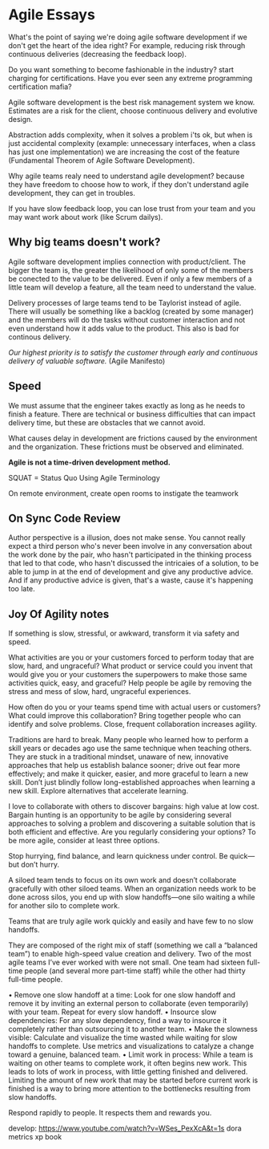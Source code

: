 # Agile Essays

What's the point of saying we're doing agile software development if we don't get the heart of the idea right? For example, reducing risk through continuous deliveries (decreasing the feedback loop).

Do you want something to become fashionable in the industry? start charging for certifications. Have you ever seen any extreme programming certification mafia?

Agile software development is the best risk management system we know. Estimates are a risk for the client, choose continuous delivery and evolutive design.

Abstraction adds complexity, when it solves a problem i'ts ok, but when is just accidental complexity (example: unnecessary interfaces, when a class has just one implementation) we are increasing the cost of the feature (Fundamental Theorem of Agile Software Development).

Why agile teams realy need to understand agile development? because they have freedom to choose how to work, if they don't understand agile development, they can get in troubles.

If you have slow feedback loop, you can lose trust from your team and you may want work about work (like Scrum dailys).

## Why big teams doesn't work?
Agile software development implies connection with product/client. The bigger the team is, the greater the likelihood of only some of the members be conected to the 
value to be delivered. Even if only a few members of a little team will develop a feature, all the team need to understand the value.

Delivery processes of large teams tend to be Taylorist instead of agile. There will usually be something like a backlog (created by some manager) and the members will do the tasks without customer interaction and not even understand how it adds value to the product. This also is bad for continous delivery.

*Our highest priority is to satisfy the customer
through early and continuous delivery
of valuable software.* (Agile Manifesto)

## Speed
We must assume that the engineer takes exactly as long as he needs to finish a feature.
There are technical or business difficulties that can impact delivery time, but these are obstacles that we cannot avoid.

What causes delay in development are frictions caused by the environment and the organization. These frictions must be observed and eliminated.

**Agile is not a time-driven development method.**

SQUAT = Status Quo Using Agile Terminology

On remote environment, create open rooms to instigate the teamwork

## On Sync Code Review
Author perspective is a illusion, does not make sense. You cannot really expect a third person who's never been involve in any conversation about the work done by the pair, who hasn't participated in the thinking process that led to that code, who hasn't discussed the intricaies of a solution, to be able to jump in at the end of development and give any productive advice. And if any productive advice is given, that's a waste, cause it's happening too late. 

## Joy Of Agility notes
If something is slow, stressful, or awkward, transform it via safety and speed.

What activities are you or your customers forced to perform today that are slow, hard, and ungraceful? What product or service could you invent that would give you or your customers the superpowers to make those same activities quick, easy, and graceful?
Help people be agile by removing the stress and mess of slow, hard, ungraceful experiences.

How often do you or your teams spend time with actual users or customers? What could improve this collaboration?
Bring together people who can identify and solve problems. Close, frequent collaboration increases agility.

Traditions are hard to break. Many people who learned how to perform a skill years or decades ago use the same technique when teaching others. They are stuck in a traditional mindset, unaware of new, innovative approaches that help us establish balance sooner; drive out fear more effectively; and make it quicker, easier, and more graceful to learn a new skill.
Don’t just blindly follow long-established approaches when learning a new skill. Explore alternatives that accelerate learning.

I love to collaborate with others to discover bargains: high value at low cost. Bargain hunting is an opportunity to be agile by considering several approaches to solving a problem and discovering a suitable solution that is both efficient and effective. Are you regularly considering your options?
To be more agile, consider at least three options.

Stop hurrying, find balance, and learn quickness under control. Be quick—but don’t hurry.

A siloed team tends to focus on its own work and doesn’t collaborate gracefully with other siloed teams. When an organization needs work to be done across silos, you end up with slow handoffs—one silo waiting a while for another silo to complete work.

Teams that are truly agile work quickly and easily and have few to no slow handoffs. 

They are composed of the right mix of staff (something we call a “balanced team”) to enable high-speed value creation and delivery. Two of the most agile teams I’ve ever worked with were not small. One team had sixteen full-time people (and several more part-time staff) while the other had thirty full-time people.

•    Remove one slow handoff at a time: Look for one slow handoff and remove it by inviting an external person to collaborate (even temporarily) with your team. Repeat for every slow handoff.
•    Insource slow dependencies: For any slow dependency, find a way to insource it completely rather than outsourcing it to another team.
•    Make the slowness visible: Calculate and visualize the time wasted while waiting for slow handoffs to complete. Use metrics and visualizations to catalyze a change toward a genuine, balanced team.
•    Limit work in process: While a team is waiting on other teams to complete work, it often begins new work. This leads to lots of work in process, with little getting finished and delivered. Limiting the amount of new work that may be started before current work is finished is a way to bring more attention to the bottlenecks resulting from slow handoffs.

Respond rapidly to people. It respects them and rewards you.

develop: https://www.youtube.com/watch?v=WSes_PexXcA&t=1s
dora metrics
xp book
